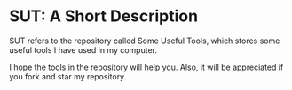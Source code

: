 # SUT: A Short Description
SUT refers to the repository called Some Useful Tools, which stores some useful tools I have used in my computer.

I hope the tools in the repository will help you. Also, it will be appreciated if you fork and star my repository.


